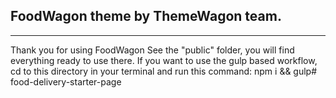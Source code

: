 ## FoodWagon theme by ThemeWagon team.
---
Thank you for using FoodWagon See the "public" folder, you will find everything ready to use there. If you want to use the gulp based workflow, cd to this directory in your terminal and run this command: npm i && gulp# food-delivery-starter-page
